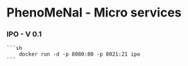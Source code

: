 # PhenoMeNal - Micro services
### IPO - V 0.1

    ```sh
        docker run -d -p 8080:80 -p 8021:21 ipo
    ```